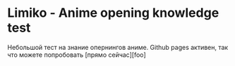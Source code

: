 # Limiko - Anime opening knowledge test
Небольшой тест на знание опернингов аниме. Github pages активен, так что можете попробовать [прямо сейчас][foo]
